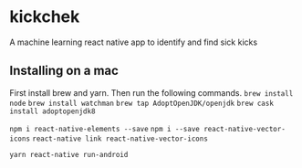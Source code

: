 # kickchek
A machine learning react native app to identify and find sick kicks

## Installing on a mac
First install brew and yarn.
Then run the following commands.
```brew install node```
```brew install watchman```
```brew tap AdoptOpenJDK/openjdk```
```brew cask install adoptopenjdk8```

```npm i react-native-elements --save```
```npm i --save react-native-vector-icons```
```react-native link react-native-vector-icons```

```yarn react-native run-android```
